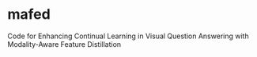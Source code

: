 # mafed
Code for Enhancing Continual Learning in Visual Question Answering with Modality-Aware Feature Distillation
